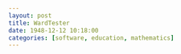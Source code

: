 ```yaml
---
layout: post
title: WardTester
date: 1948-12-12 10:18:00
categories: [software, education, mathematics]
---
```

